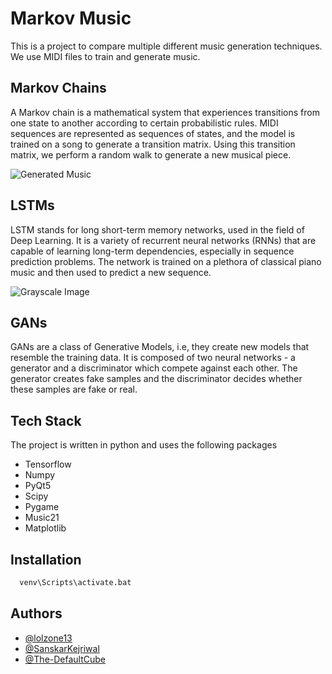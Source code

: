 
# Markov Music

This is a project to compare multiple different music generation techniques. We use MIDI files to train and generate music.




## Markov Chains

A Markov chain is a mathematical system that experiences transitions from one state to another according to certain probabilistic rules. MIDI sequences are represented as sequences of states, and the model is trained on a song to generate a transition matrix. Using this transition matrix, we perform a random walk to generate a new musical piece.

![Generated Music](https://github.com/lolzone13/Image-Processing/blob/main/assets/grayscale_image.png)


## LSTMs

LSTM stands for long short-term memory networks, used in the field of Deep Learning. It is a variety of recurrent neural networks (RNNs) that are capable of learning long-term dependencies, especially in sequence prediction problems. The network is trained on a plethora of classical piano music and then used to predict a new sequence.

![Grayscale Image](https://github.com/lolzone13/Image-Processing/blob/main/assets/grayscale_image.png)
## GANs

GANs are a class of Generative Models, i.e, they create new models that resemble the training data. It is composed of two neural networks - a generator and a discriminator which compete against each other. The generator creates fake samples and the discriminator decides whether these samples are fake or real.
## Tech Stack

The project is written in python and uses the following packages

- Tensorflow
- Numpy
- PyQt5
- Scipy
- Pygame
- Music21
- Matplotlib



## Installation

```bash
  venv\Scripts\activate.bat
```

## Authors

- [@lolzone13](https://www.github.com/lolzone13)
- [@SanskarKejriwal](https://www.github.com/SanskarKejriwal)
- [@The-DefaultCube](https://www.github.com/The-DefaultCube)

